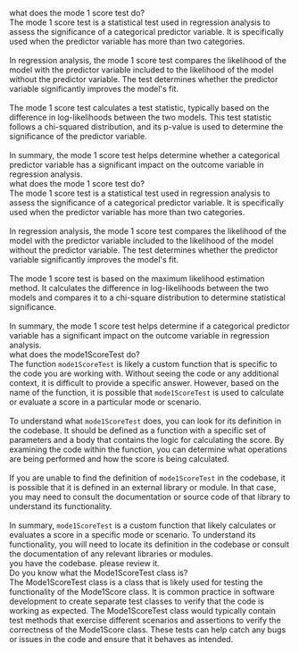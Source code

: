 what does the mode 1 score test do?<br>The mode 1 score test is a statistical test used in regression analysis to assess the significance of a categorical predictor variable. It is specifically used when the predictor variable has more than two categories.<br><br>In regression analysis, the mode 1 score test compares the likelihood of the model with the predictor variable included to the likelihood of the model without the predictor variable. The test determines whether the predictor variable significantly improves the model\'s fit.<br><br>The mode 1 score test calculates a test statistic, typically based on the difference in log-likelihoods between the two models. This test statistic follows a chi-squared distribution, and its p-value is used to determine the significance of the predictor variable.<br><br>In summary, the mode 1 score test helps determine whether a categorical predictor variable has a significant impact on the outcome variable in regression analysis.<br>what does the mode 1 score test do?<br>The mode 1 score test is a statistical test used in regression analysis to assess the significance of a categorical predictor variable. It is specifically used when the predictor variable has more than two categories.<br><br>In regression analysis, the mode 1 score test compares the likelihood of the model with the predictor variable included to the likelihood of the model without the predictor variable. The test determines whether the predictor variable significantly improves the model\'s fit.<br><br>The mode 1 score test is based on the maximum likelihood estimation method. It calculates the difference in log-likelihoods between the two models and compares it to a chi-square distribution to determine statistical significance.<br><br>In summary, the mode 1 score test helps determine if a categorical predictor variable has a significant impact on the outcome variable in regression analysis.<br>what does the mode1ScoreTest do?<br>The function `mode1ScoreTest` is likely a custom function that is specific to the code you are working with. Without seeing the code or any additional context, it is difficult to provide a specific answer. However, based on the name of the function, it is possible that `mode1ScoreTest` is used to calculate or evaluate a score in a particular mode or scenario.<br><br>To understand what `mode1ScoreTest` does, you can look for its definition in the codebase. It should be defined as a function with a specific set of parameters and a body that contains the logic for calculating the score. By examining the code within the function, you can determine what operations are being performed and how the score is being calculated.<br><br>If you are unable to find the definition of `mode1ScoreTest` in the codebase, it is possible that it is defined in an external library or module. In that case, you may need to consult the documentation or source code of that library to understand its functionality.<br><br>In summary, `mode1ScoreTest` is a custom function that likely calculates or evaluates a score in a specific mode or scenario. To understand its functionality, you will need to locate its definition in the codebase or consult the documentation of any relevant libraries or modules.<br>you have the codebase.  please review it.<br>Do you know what the Mode1ScoreTest class is?<br>The Mode1ScoreTest class is a class that is likely used for testing the functionality of the Mode1Score class. It is common practice in software development to create separate test classes to verify that the code is working as expected. The Mode1ScoreTest class would typically contain test methods that exercise different scenarios and assertions to verify the correctness of the Mode1Score class. These tests can help catch any bugs or issues in the code and ensure that it behaves as intended.